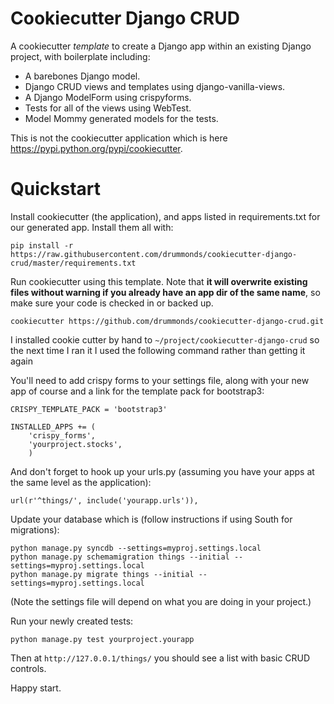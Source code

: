Cookiecutter Django CRUD
=====================

A cookiecutter *template* to create a Django app within an existing Django project, with boilerplate including:

* A barebones Django model.
* Django CRUD views and templates using django-vanilla-views.
* A Django ModelForm using crispyforms.
* Tests for all of the views using WebTest.
* Model Mommy generated models for the tests.

This is not the cookiecutter application which is here https://pypi.python.org/pypi/cookiecutter.

Quickstart
==========

Install cookiecutter (the application), and apps listed in requirements.txt for our generated app.  Install them all with:

    pip install -r https://raw.githubusercontent.com/drummonds/cookiecutter-django-crud/master/requirements.txt


Run cookiecutter using this template.  Note that **it will overwrite existing files without warning if you already have an app dir of the same name**, so make sure your code is checked in or backed up.

    cookiecutter https://github.com/drummonds/cookiecutter-django-crud.git

I installed cookie cutter by hand to `~/project/cookiecutter-django-crud` so the next time I ran it I used the following command rather than getting it again

You'll need to add crispy forms to your settings file, along with your new app of course and a link for the 
template pack for bootstrap3:
    
````
CRISPY_TEMPLATE_PACK = 'bootstrap3'

INSTALLED_APPS += (
    'crispy_forms',
    'yourproject.stocks',
    )
````

And don't forget to hook up your urls.py (assuming you have your apps at the same level as the application):

    url(r'^things/', include('yourapp.urls')),

Update your database which is (follow instructions if using South for migrations):
````
python manage.py syncdb --settings=myproj.settings.local
python manage.py schemamigration things --initial --settings=myproj.settings.local
python manage.py migrate things --initial --settings=myproj.settings.local
````
(Note the settings file will depend on what you are doing in your project.)

Run your newly created tests:

    python manage.py test yourproject.yourapp


Then at `http://127.0.0.1/things/` you should see a list with basic CRUD controls.

Happy start. 
